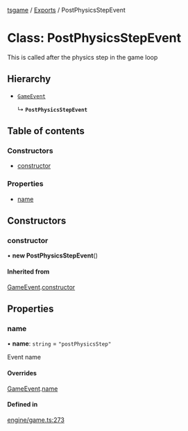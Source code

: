 [tsgame](../README.md) / [Exports](../modules.md) / PostPhysicsStepEvent

# Class: PostPhysicsStepEvent

This is called after the physics step
in the game loop

## Hierarchy

- [`GameEvent`](GameEvent.md)

  ↳ **`PostPhysicsStepEvent`**

## Table of contents

### Constructors

- [constructor](PostPhysicsStepEvent.md#constructor)

### Properties

- [name](PostPhysicsStepEvent.md#name)

## Constructors

### constructor

• **new PostPhysicsStepEvent**()

#### Inherited from

[GameEvent](GameEvent.md).[constructor](GameEvent.md#constructor)

## Properties

### name

• **name**: `string` = `"postPhysicsStep"`

Event name

#### Overrides

[GameEvent](GameEvent.md).[name](GameEvent.md#name)

#### Defined in

[engine/game.ts:273](https://github.com/ashleycheung/tsgame/blob/0573a5b/src/engine/game.ts#L273)
